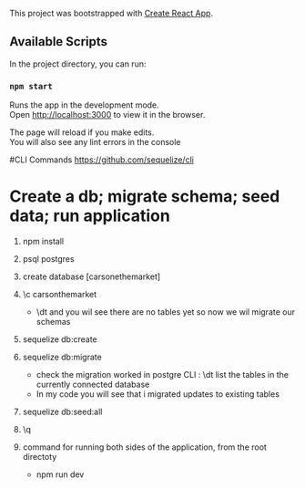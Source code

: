 This project was bootstrapped with [Create React App](https://github.com/facebook/create-react-app).

## Available Scripts

In the project directory, you can run:

### `npm start`

Runs the app in the development mode.<br>
Open [http://localhost:3000](http://localhost:3000) to view it in the browser.

The page will reload if you make edits.<br>
You will also see any lint errors in the console


#CLI Commands 
https://github.com/sequelize/cli

# Create a db; migrate schema; seed data; run application 
  
1. npm install
2. psql postgres 
3. create database [carsonethemarket]
4. \c carsonthemarket 
   - \dt and you wil see there are no tables yet so now we wil migrate our schemas 
5. sequelize db:create
6. sequelize db:migrate
    - check the migration worked in postgre CLI : \dt  list the tables in the currently connected database
    - In my code you will see that i migrated updates to existing tables 
6.  sequelize db:seed:all
7. \q

8.  command for running both sides of the application, from the root directoty 
    - npm run dev
    






